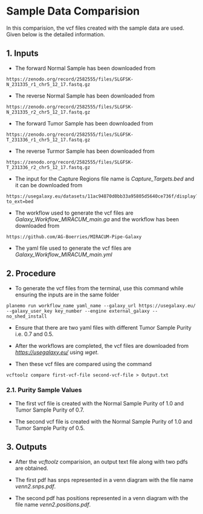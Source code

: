 # Sample Data Comparision

In this comparision, the vcf files created with the sample data are used. Given below is the detailed information.

## 1. Inputs

* The forward Normal Sample has been downloaded from 

```
https://zenodo.org/record/2582555/files/SLGFSK-N_231335_r1_chr5_12_17.fastq.gz
```

* The reverse Normal Sample has been downloaded from 

```
https://zenodo.org/record/2582555/files/SLGFSK-N_231335_r2_chr5_12_17.fastq.gz
```

* The forward Tumor Sample has been downloaded from 

```
https://zenodo.org/record/2582555/files/SLGFSK-T_231336_r1_chr5_12_17.fastq.gz
```

* The reverse Turmor Sample has been downloaded from 

```
https://zenodo.org/record/2582555/files/SLGFSK-T_231336_r2_chr5_12_17.fastq.gz
```

* The input for the Capture Regions file name is *Capture_Targets.bed* and it can be downloaded from

```
https://usegalaxy.eu/datasets/11ac94870d0bb33a95805d5640ce736f/display?to_ext=bed
```

* The workflow used to generate the vcf files are *Galaxy_Workflow_MIRACUM_main.ga* and the workflow has been downloaded from

```
https://github.com/AG-Boerries/MIRACUM-Pipe-Galaxy
```

* The yaml file used to generate the vcf files are *Galaxy_Workflow_MIRACUM_main.yml*

## 2. Procedure

* To generate the vcf files from the terminal, use this command while ensuring the inputs are in the same folder

```
planemo run workflow_name yaml_name --galaxy_url https://usegalaxy.eu/ --galaxy_user_key key_number --engine external_galaxy --no_shed_install
```

* Ensure that there are two yaml files with different Tumor Sample Purity i.e. 0.7 and 0.5.

* After the workflows are completed, the vcf files are downloaded from *https://usegalaxy.eu/* using *wget*.

* Then these vcf files are compared using the command

```
vcftoolz compare first-vcf-file second-vcf-file > Output.txt
```

### 2.1. Purity Sample Values

* The first vcf file is created with the Normal Sample Purity of 1.0 and Tumor Sample Purity of 0.7.

* The second vcf file is created with the Normal Sample Purity of 1.0 and Tumor Sample Purity of 0.5.

## 3. Outputs

* After the *vcftoolz* comparision, an output text file along with two pdfs are obtained.

* The first pdf has snps represented in a venn diagram with the file name *venn2.snps.pdf*.

* The second pdf has positions represented in a venn diagram with the file name *venn2.positions.pdf*.
